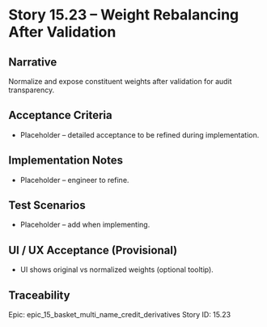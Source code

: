 # Story 15.23 – Weight Rebalancing After Validation

## Narrative
Normalize and expose constituent weights after validation for audit transparency.

## Acceptance Criteria
- Placeholder – detailed acceptance to be refined during implementation.

## Implementation Notes
- Placeholder – engineer to refine.

## Test Scenarios
- Placeholder – add when implementing.

## UI / UX Acceptance (Provisional)
- UI shows original vs normalized weights (optional tooltip).

## Traceability
Epic: epic_15_basket_multi_name_credit_derivatives
Story ID: 15.23
